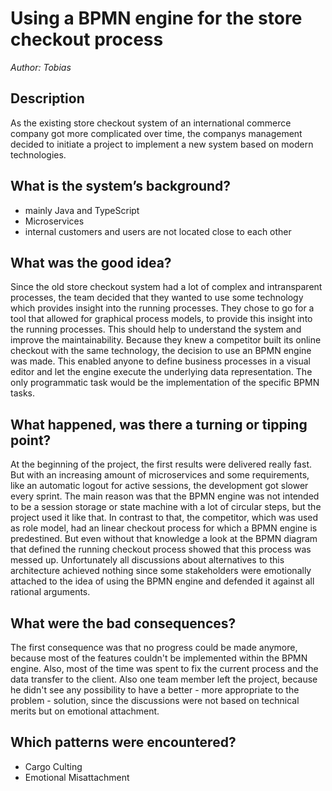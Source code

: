 # Using a BPMN engine for the store checkout process
*Author: Tobias*

## Description
As the existing store checkout system of an international commerce company got more complicated over time, the companys management decided to initiate a project to implement a new system based on modern technologies.

## What is the system’s background?
- mainly Java and TypeScript
- Microservices
- internal customers and users are not located close to each other

## What was the good idea?
Since the old store checkout system had a lot of complex and intransparent processes, the team decided that they wanted to use some technology which provides insight into the running processes. They chose to go for a tool that allowed for graphical process models, to provide this insight into the running processes.
This should help to understand the system and improve the maintainability.
Because they knew a competitor built its online checkout with the same technology, the decision to use an BPMN engine was made. This enabled anyone to define business processes in a visual editor and let the engine execute the underlying data representation. The only programmatic task would be the implementation of the specific BPMN tasks.

## What happened, was there a turning or tipping point?
At the beginning of the project, the first results were delivered really fast. But with an increasing amount of microservices and some requirements, like an automatic logout for active sessions, the development got slower every sprint.
The main reason was that the BPMN engine was not intended to be a session storage or state machine with a lot of circular steps, but the project used it like that. In contrast to that, the competitor, which was used as role model, had an linear checkout process for which a BPMN engine is predestined. 
But even without that knowledge a look at the BPMN diagram that defined the running checkout process showed that this process was messed up. 
Unfortunately all discussions about alternatives to this architecture achieved nothing since some stakeholders were emotionally attached to the idea of using the BPMN engine and defended it against all rational arguments. 

## What were the bad consequences?
The first consequence was that no progress could be made anymore, because most of the features couldn't be implemented within the BPMN engine. Also, most of the time was spent to fix the current process and the data transfer to the client.
Also one team member left the project, because he didn't see any possibility to have a better - more appropriate to the problem - solution, since the discussions were not based on technical merits but on emotional attachment.

## Which patterns were encountered?
- Cargo Culting
- Emotional Misattachment
